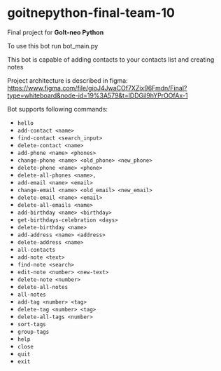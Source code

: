 # goitnepython-final-team-10

Final project for **GoIt-neo Python**

To use this bot run bot_main.py

This bot is capable of adding contacts to your contacts list and creating notes

Project architecture is described in figma:
https://www.figma.com/file/gioJ4JwaCOf7XZix96Fmdn/Final?type=whiteboard&node-id=19%3A579&t=lDDGil9hYPrOOfAx-1

Bot supports following commands:

- `hello`
- `add-contact <name>`
- `find-contact <search_input>`
- `delete-contact <name>`
- `add-phone <name> <phones>`
- `change-phone <name> <old_phone> <new_phone>`
- `delete-phone <name> <phone>`
- `delete-all-phones <name>,`
- `add-email <name> <email>`
- `change-email <name> <old_email> <new_email>`
- `delete-email <name> <email>`
- `delete-all-emails <name>`
- `add-birthday <name> <birthday>`
- `get-birthdays-celebration <days>`
- `delete-birthday <name>`
- `add-address <name> <address>`
- `delete-address <name>`
- `all-contacts`
- `add-note <text>`
- `find-note <search>`
- `edit-note <number> <new-text>`
- `delete-note <number>`
- `delete-all-notes`
- `all-notes`
- `add-tag <number> <tag>`
- `delete-tag <number> <tag>`
- `delete-all-tags <number>`
- `sort-tags`
- `group-tags`
- `help`
- `close`
- `quit`
- `exit`
